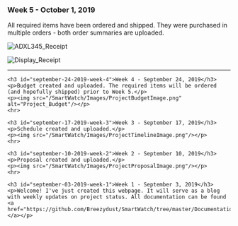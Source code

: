 <html>
  <head></head>
  <body>
    <h3 id="october-1-2019-week-5">Week 5 - October 1, 2019</h3>
    <p>All required items have been ordered and shipped. They were purchased in multiple orders - both order summaries are uploaded.</p>
    <p><img src="/SmartWatch/Images/Adafruit_ADXL345_Order_Redacted.png" alt="ADXL345_Receipt"/></p>
    <p><img src="/SmartWatch/Images/Kuman_OLEDDisplay_Order_Redacted.png" alt="Display_Receipt"/></p>
    <hr>    

    <h3 id="september-24-2019-week-4">Week 4 - September 24, 2019</h3>
    <p>Budget created and uploaded. The required items will be ordered (and hopefully shipped) prior to Week 5.</p>
    <p><img src="/SmartWatch/Images/ProjectBudgetImage.png" alt="Project_Budget"/></p>
    <hr>
    
    <h3 id="september-17-2019-week-3">Week 3 - September 17, 2019</h3>
    <p>Schedule created and uploaded.</p>
    <p><img src="/SmartWatch/Images/ProjectTimelineImage.png"/></p>
    <hr>

    <h3 id="september-10-2019-week-2">Week 2 - September 10, 2019</h3>
    <p>Proposal created and uploaded.</p>
    <p><img src="/SmartWatch/Images/ProjectProposalImage.png"/></p>
    <hr>

    <h3 id="september-03-2019-week-1">Week 1 - September 3, 2019</h3>
    <p>Welcome! I've just created this webpage. It will serve as a blog with weekly updates on project status. All documentation can be found <a href="https://github.com/Breezydust/SmartWatch/tree/master/Documentation">here.</a></p>
  </body>
</html>
